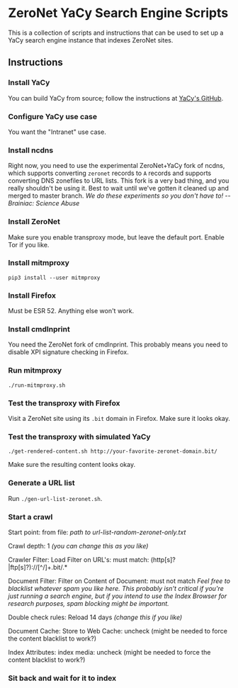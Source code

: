 # ZeroNet YaCy Search Engine Scripts

This is a collection of scripts and instructions that can be used to set up a YaCy search engine instance that indexes ZeroNet sites.

## Instructions

### Install YaCy

You can build YaCy from source; follow the instructions at [YaCy's GitHub](https://github.com/yacy/yacy_search_server).

### Configure YaCy use case

You want the "Intranet" use case.

### Install ncdns

Right now, you need to use the experimental ZeroNet+YaCy fork of ncdns, which supports converting `zeronet` records to `A` records and supports converting DNS zonefiles to URL lists.  This fork is a very bad thing, and you really shouldn't be using it.  Best to wait until we've gotten it cleaned up and merged to master branch.  *We do these experiments so you don't have to!  -- Brainiac: Science Abuse*

### Install ZeroNet

Make sure you enable transproxy mode, but leave the default port.  Enable Tor if you like.

### Install mitmproxy

`pip3 install --user mitmproxy`

### Install Firefox

Must be ESR 52.  Anything else won't work.

### Install cmdlnprint

You need the ZeroNet fork of cmdlnprint.  This probably means you need to disable XPI signature checking in Firefox.

### Run mitmproxy

`./run-mitmproxy.sh`

### Test the transproxy with Firefox

Visit a ZeroNet site using its `.bit` domain in Firefox.  Make sure it looks okay.

### Test the transproxy with simulated YaCy

`./get-rendered-content.sh http://your-favorite-zeronet-domain.bit/`

Make sure the resulting content looks okay.

### Generate a URL list

Run `./gen-url-list-zeronet.sh`.

### Start a crawl

Start point: from file:
*path to url-list-random-zeronet-only.txt*

Crawl depth:
1 *(you can change this as you like)*

Crawler Filter: Load Filter on URL's: must match:
(http[s]?|ftp[s]?):\/\/[^\/]+\.bit\/.*

Document Filter: Filter on Content of Document: must not match
*Feel free to blacklist whatever spam you like here.  This probably isn't critical if you're just running a search engine, but if you intend to use the Index Browser for research purposes, spam blocking might be important.*

Double check rules: Reload 14 days *(change this if you like)*

Document Cache: Store to Web Cache: uncheck (might be needed to force the content blacklist to work?)

Index Attributes: index media: uncheck (might be needed to force the content blacklist to work?)

### Sit back and wait for it to index